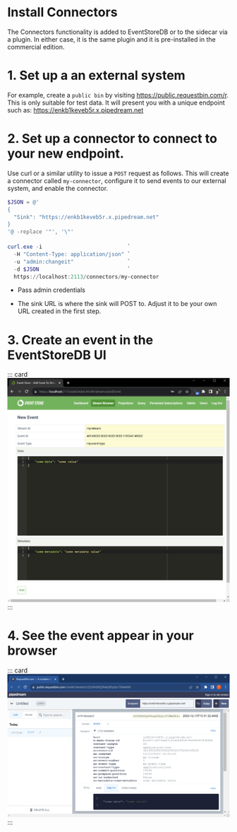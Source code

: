 # Install Connectors

The Connectors functionality is added to EventStoreDB or to the sidecar
via a plugin. In either case, it is the same plugin and it is pre-installed in the commercial edition. 

# 1. Set up a an external system

For example, create a `public bin` by visiting
<https://public.requestbin.com/r>. This is only suitable for test data.
It will present you with a unique endpoint such as:
<https://enkb1keveb5r.x.pipedream.net>

# 2. Set up a connector to connect to your new endpoint.

Use curl or a similar utility to issue a `POST` request as follows. This will create a
connector called `my-connector`, configure it to send events to our
external system, and enable the connector.

``` powershell
$JSON = @'
{
  "Sink": "https://enkb1keveb5r.x.pipedream.net"
}
'@ -replace '"', '\"'

curl.exe -i                           `
  -H "Content-Type: application/json" `
  -u "admin:changeit"                 `
  -d $JSON                            `
  https://localhost:2113/connectors/my-connector
```

- Pass admin credentials

- The sink URL is where the sink will POST to. Adjust it to be your own
  URL created in the first step.

# 3. Create an event in the EventStoreDB UI

::: card
![Create Event](./images/create-event.png)
:::

# 4. See the event appear in your browser


::: card
![View Received Event](./images/receive-event.png)
:::
